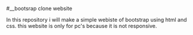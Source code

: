 #__bootsrap clone website

In this repository i will make a simple webiste of bootstrap using html and css.
this website is only for pc's because it is not responsive. 

